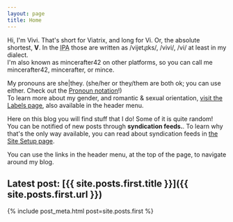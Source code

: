 ```yaml
---
layout: page
title: Home
---
```

Hi, I'm Vivi. That's short for Viatrix, and long for Vi. Or, the absolute shortest, **V**. In the <abbr title="International Phonetic Alphabet">IPA</abbr> those are written as /vijɐtɻɪks/, /vivi/, /vi/ at least in my dialect.  
I'm also known as mincerafter42 on other platforms, so you can call me mincerafter42, mincerafter, or mince.

My pronouns are she|they. (she/her or they/them are both ok; you can use either. Check out the [Pronoun notation](/2021/06/16/pronoun-notation)!)  
To learn more about my gender, and romantic & sexual orientation, [visit the Labels page](/labels), also available in the header menu.

Here on this blog you will find stuff that I do! Some of it is quite random!  
You can be notified of new posts through **syndication feeds.**. To learn why that's the only way available, you can read about syndication feeds in [the Site Setup page](/site-setup).

You can use the links in the header menu, at the top of the page, to navigate around my blog.

## Latest post: [{{ site.posts.first.title }}]({{ site.posts.first.url }})
{% include post_meta.html post=site.posts.first %}
